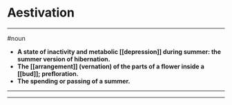 # Aestivation
---
#noun
- **A state of inactivity and metabolic [[depression]] during summer: the summer version of hibernation.**
- **The [[arrangement]] (vernation) of the parts of a flower inside a [[bud]]; prefloration.**
- **The spending or passing of a summer.**
---
---
